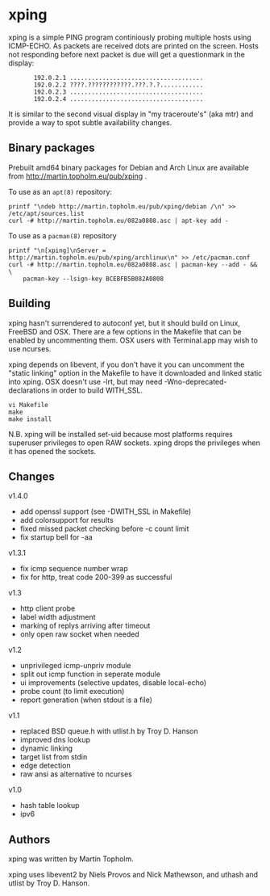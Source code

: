 xping
=====

xping is a simple PING program continiously probing multiple hosts
using ICMP-ECHO. As packets are received dots are printed on the screen.
Hosts not responding before next packet is due will get a questionmark
in the display:

           192.0.2.1 .....................................
           192.0.2.2 ????.????????????.???.?.?............
           192.0.2.3 .....................................
           192.0.2.4 .....................................

It is similar to the second visual display in "my traceroute's" (aka mtr)
and provide a way to spot subtle availability changes.


Binary packages
---------------

Prebuilt amd64 binary packages for Debian and Arch Linux are available
from http://martin.topholm.eu/pub/xping .

To use as an `apt(8)` repository:

    printf "\ndeb http://martin.topholm.eu/pub/xping/debian /\n" >> /etc/apt/sources.list
    curl -# http://martin.topholm.eu/082a0808.asc | apt-key add -

To use as a `pacman(8)` repository

    printf "\n[xping]\nServer = http://martin.topholm.eu/pub/xping/archlinux\n" >> /etc/pacman.conf
    curl -# http://martin.topholm.eu/082a0808.asc | pacman-key --add - && \
        pacman-key --lsign-key BCEBFB5B082A0808


Building
--------

xping hasn't surrendered to autoconf yet, but it should build on Linux,
FreeBSD and OSX. There are a few options in the Makefile that can be
enabled by uncommenting them. OSX users with Terminal.app may wish to
use ncurses.

xping depends on libevent, if you don't have it you can uncomment the
"static linking" option in the Makefile to have it downloaded and linked
static into xping. OSX doesn't use -lrt, but may need
-Wno-deprecated-declarations in order to build WITH_SSL.

    vi Makefile
    make
    make install

N.B. xping will be installed set-uid because most platforms requires
superuser privileges to open RAW sockets. xping drops the privileges
when it has opened the sockets.


Changes
-------

v1.4.0

  * add openssl support (see -DWITH_SSL in Makefile)
  * add colorsupport for results
  * fixed missed packet checking before -c count limit
  * fix startup bell for -aa

v1.3.1

  * fix icmp sequence number wrap
  * fix for http, treat code 200-399 as successful

v1.3

  * http client probe
  * label width adjustment
  * marking of replys arriving after timeout
  * only open raw socket when needed

v1.2

  * unprivileged icmp-unpriv module
  * split out icmp function in seperate module
  * ui improvements (selective updates, disable local-echo)
  * probe count (to limit execution)
  * report generation (when stdout is a file)

v1.1

  * replaced BSD queue.h with utlist.h by Troy D. Hanson
  * improved dns lookup
  * dynamic linking
  * target list from stdin
  * edge detection
  * raw ansi as alternative to ncurses

v1.0

  * hash table lookup
  * ipv6


Authors
-------

xping was written by Martin Topholm.

xping uses libevent2 by Niels Provos and Nick Mathewson, and
uthash and utlist by Troy D. Hanson.
